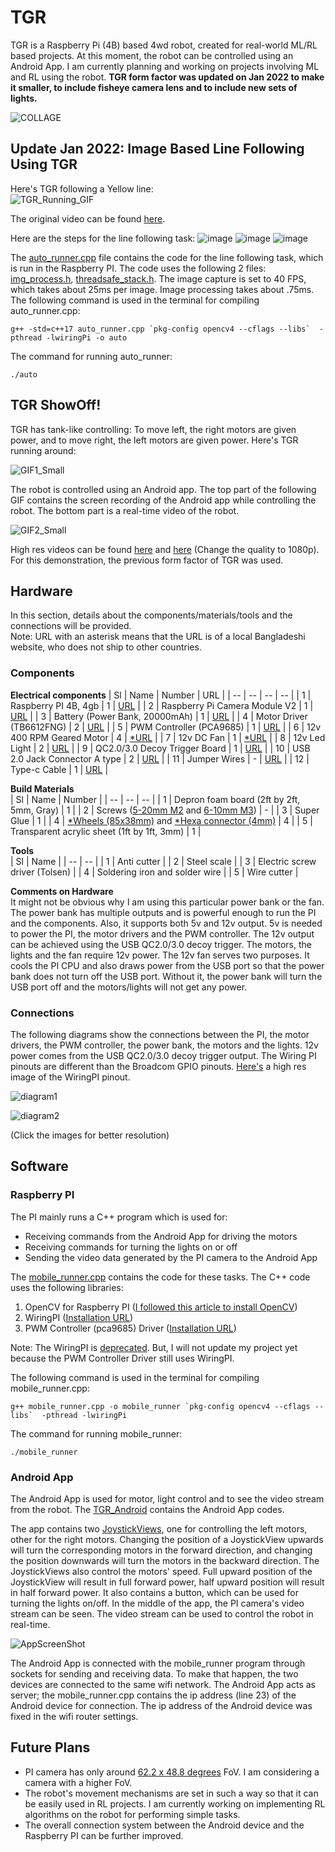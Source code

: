 # TGR
TGR is a Raspberry Pi (4B) based 4wd robot, created for real-world ML/RL based projects. At this moment, the robot can be controlled using an Android App. I am currently planning and working on projects involving ML and RL using the robot. **TGR form factor was updated on Jan 2022 to make it smaller, to include fisheye camera lens and to include new sets of lights.**

![COLLAGE](https://user-images.githubusercontent.com/8725869/147936054-ff628e37-ce7e-4e92-9f9a-834dbcb18979.jpg)

## Update Jan 2022: Image Based Line Following Using TGR
Here's TGR following a Yellow line:  
![TGR_Running_GIF](https://user-images.githubusercontent.com/8725869/148042514-fae0964a-9581-43a3-bc6f-f756eaffdb04.gif)

The original video can be found [here](https://drive.google.com/file/d/13p-KOvLZCS4jOOw-yA4AFciswgG9Aqvu/view?usp=sharing).

Here are the steps for the line following task:
![image](https://user-images.githubusercontent.com/8725869/148042631-e4aa9b4d-a95c-40ab-a9ad-bd1b43f95351.png)
![image](https://user-images.githubusercontent.com/8725869/148042702-dc09f891-57d6-4546-968b-8e5ffedaf6e2.png)
![image](https://user-images.githubusercontent.com/8725869/148042759-d88dc0b8-0818-4542-b362-c9ea4be14c0c.png)

The [auto_runner.cpp](https://github.com/fahimfss/TGR/blob/main/pi/auto_runner.cpp) file contains the code for the line following task, which is run in the Raspberry PI. The code uses the following 2 files: [img_process.h](https://github.com/fahimfss/TGR/blob/main/pi/img_process.h), [threadsafe_stack.h](https://github.com/fahimfss/TGR/blob/main/pi/threadsafe_stack.h). The image capture is set to 40 FPS, which takes about 25ms per image. Image processing takes about .75ms.   
The following command is used in the terminal for compiling auto_runner.cpp:
```
g++ -std=c++17 auto_runner.cpp `pkg-config opencv4 --cflags --libs`  -pthread -lwiringPi -o auto
```
The command for running auto_runner:
```
./auto
```

## TGR ShowOff!
TGR has tank-like controlling: To move left, the right motors are given power, and to move right, the left motors are given power. Here's TGR running around:  

![GIF1_Small](https://user-images.githubusercontent.com/8725869/142747312-289b3cfb-657c-4469-bd19-6f613eb6e0ab.gif)

The robot is controlled using an Android app. The top part of the following GIF contains the screen recording of the Android app while controlling the robot. 
The bottom part is a real-time video of the robot.  

![GIF2_Small](https://user-images.githubusercontent.com/8725869/142747483-952f0df2-c9a4-43c7-842d-24a17b76e6d2.gif)

High res videos can be found [here](https://drive.google.com/file/d/16X5udqJc99JmQJwUT7lmcn4zDLDHTN4-/view?usp=sharing) and [here](https://drive.google.com/file/d/16Yq4cvY4MGfM3svSmrKjyQYgUQQEKkC-/view?usp=sharing) (Change the quality to 1080p). For this demonstration, the previous form factor of TGR was used. 

## Hardware
In this section, details about the components/materials/tools and the connections will be provided.  
Note: URL with an asterisk means that the URL is of a local Bangladeshi website, who does not ship to other countries.  

### Components 
**Electrical components**
| Sl | Name | Number | URL |
| -- | -- | -- | -- |
| 1 | Raspberry PI 4B, 4gb  | 1 | [URL](https://www.raspberrypi.com/products/raspberry-pi-4-model-b/) |
| 2 | Raspberry Pi Camera Module V2 | 1 | [URL](https://thepihut.com/products/raspberry-pi-camera-module) |
| 3 | Battery (Power Bank, 20000mAh) | 1 | [URL](https://www.baseus.co/baseus-45w-20000mah-mulight-digital-display-quick-charge-power-bank-20000mah) |
| 4 | Motor Driver (TB6612FNG) | 2 | [URL](https://www.sparkfun.com/products/14451) |
| 5 | PWM Controller (PCA9685) | 1 | [URL](https://learn.adafruit.com/16-channel-pwm-servo-driver?view=all) |
| 6 | 12v 400 RPM Geared Motor | 4 | [\*URL](https://bdspeedytech.com/index.php?route=product/product&path=16&product_id=561&limit=100) |
| 7 | 12v DC Fan | 1 | [\*URL](https://www.daraz.com.bd/products/i148372106-s1074332484.html) |
| 8 | 12v Led Light | 2 | [URL](https://www.aliexpress.com/item/32910685603.html) |
| 9 | QC2.0/3.0 Decoy Trigger Board | 1 | [URL](https://www.aliexpress.com/item/1005001493092842.html) |
| 10 | USB 2.0 Jack Connector A type | 2 | [URL](https://www.aliexpress.com/item/1923995230.html) |
| 11 | Jumper Wires | - | [URL](https://www.amazon.com/EDGELEC-Breadboard-Optional-Assorted-Multicolored/dp/B07GD2BWPY/) |
| 12 | Type-c Cable | 1 | [URL](https://www.aliexpress.com/item/1005001874325159.html) |
  
**Build Materials**   
| Sl | Name | Number |
| -- | -- | -- | 
| 1 | Depron foam board (2ft by 2ft, 5mm, Gray) | 1 |
| 2 | Screws ([5-20mm M2](https://www.aliexpress.com/item/1005001870799002.html) and [6-10mm M3](https://www.aliexpress.com/item/1005002208039147.html))  | - | 
| 3 | Super Glue | 1 | 
| 4 | [\*Wheels (85x38mm)](https://www.techshopbd.com/detail/2213/Cars_Tire_85x38mm_Wheel_techshop_bangladesh) and [\*Hexa connector (4mm)](https://www.techshopbd.com/detail/2573/Wheel_Hexa_Connector_4mm_techshop_bangladesh) | 4 | 
| 5 | Transparent acrylic sheet (1ft by 1ft, 3mm) | 1 | 

**Tools**  
| Sl | Name | 
| -- | -- |
| 1 | Anti cutter | 
| 2 | Steel scale |
| 3 | Electric screw driver (Tolsen) |
| 4 | Soldering iron and solder wire |
| 5 | Wire cutter |

**Comments on Hardware**  
It might not be obvious why I am using this particular power bank or the fan. The power bank has multiple outputs and is powerful enough to run the PI and the components. Also, it supports both 5v and 12v output. 5v is needed to power the PI, the motor drivers and the PWM controller. The 12v output can be achieved using the USB QC2.0/3.0 decoy trigger. The motors, the lights and the fan require 12v power. The 12v fan serves two purposes. It cools the PI CPU and also draws power from the USB port so that the power bank does not turn off the USB port. Without it, the power bank will turn the USB port off and the motors/lights will not get any power. 

### Connections
The following diagrams show the connections between the PI, the motor drivers, the PWM controller, the power bank, the motors and the lights. 12v power comes from the USB QC2.0/3.0 decoy trigger output. The Wiring PI pinouts are different than the Broadcom GPIO pinouts. [Here's](https://pi4j.com/1.4/images/pi4j-rpi-4b-pinout.png) a high res image of the WiringPI pinout.

![diagram1](https://user-images.githubusercontent.com/8725869/142764230-aeffeeb9-1adb-4083-b671-852753f1729a.png)

![diagram2](https://user-images.githubusercontent.com/8725869/142793479-09346576-127f-426c-a30b-de6d81cd5d00.png)

(Click the images for better resolution)

## Software
### Raspberry PI
The PI mainly runs a C++ program which is used for: 
* Receiving commands from the Android App for driving the motors
* Receiving commands for turning the lights on or off
* Sending the video data generated by the PI camera to the Android App
  
The [mobile_runner.cpp](https://github.com/fahimfss/TGR/blob/main/pi/mobile_runner.cpp) contains the code for these tasks. The C++ code uses the following libraries:
1. OpenCV for Raspberry PI ([I followed this article to install OpenCV](https://qengineering.eu/install-opencv-4.5-on-raspberry-pi-4.html))
2. WiringPI ([Installation URL](http://wiringpi.com/wiringpi-updated-to-2-52-for-the-raspberry-pi-4b/))
3. PWM Controller (pca9685) Driver ([Installation URL](https://github.com/Reinbert/pca9685)) 

Note: The WiringPI is [deprecated](http://wiringpi.com/wiringpi-deprecated/). But, I will not update my project yet because the PWM Controller Driver still uses WiringPI. 

The following command is used in the terminal for compiling mobile_runner.cpp:
```
g++ mobile_runner.cpp -o mobile_runner `pkg-config opencv4 --cflags --libs`  -pthread -lwiringPi 
```
The command for running mobile_runner:
```
./mobile_runner
```

### Android App
The Android App is used for motor, light control and to see the video stream from the robot. The [TGR_Android](https://github.com/fahimfss/TGR/tree/main/TGR_Android) contains the Android App codes. 

The app contains two [JoystickViews](https://github.com/zerokol/JoystickView), one for controlling the left motors, other for the right motors. Changing the position of a JoystickView upwards will turn the corresponding motors in the forward direction, and changing the position downwards will turn the motors in the backward direction. The JoystickViews also control the motors' speed. Full upward position of the JoystickView will result in full forward power, half upward position will result in half forward power. It also contains a button, which can be used for turning the lights on/off. In the middle of the app, the PI camera's video stream can be seen. The video stream can be used to control the robot in real-time.   

![AppScreenShot](https://user-images.githubusercontent.com/8725869/142752881-af2b07d4-7ffe-42f7-9842-be7ad6ea8b90.jpg)

The Android App is connected with the mobile_runner program through sockets for sending and receiving data. To make that happen, the two devices are connected to the same wifi network. The Android App acts as server; the mobile_runner.cpp contains the ip address (line 23) of the Android device for connection. The ip address of the Android device was fixed in the wifi router settings. 

## Future Plans
* PI camera has only around [62.2 x 48.8 degrees](https://elinux.org/Rpi_Camera_Module#Technical_Parameters_.28v.2_board.29) FoV. I am considering a camera with a higher FoV.
* The robot's movement mechanisms are set in such a way so that it can be easily used in RL projects. I am currently working on implementing RL algorithms on the robot for performing simple tasks. 
* The overall connection system between the Android device and the Raspberry PI can be further improved.  
